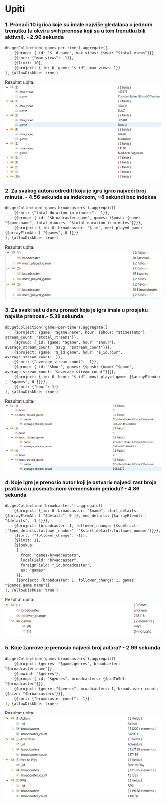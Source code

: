# Upiti

### 1. Pronaći 10 igrica koje su imale najviše gledalaca u jednom trenutku (u okviru svih prenosa koji su u tom trenutku bili aktivni). - 2.96 sekunda 

```
db.getCollection('games-per-time').aggregate([
    {$group: {_id: "$_id.game", max_views: {$max: "$total_views"}}},
    {$sort: {"max_views": -1}},
    {$limit: 10},
    {$project: {_id: 0, game: "$_id", max_views: 1}}
], {allowDiskUse: true})
```

Rezultat upita:<br>
![Rezulztat upita](https://github.com/milana-todorovic/SBP/blob/main/queries/v2/ana/1.PNG?raw=true "Rezultat upita")

### 2. Za svakog autora odrediti koju je igru igrao najveći broj minuta. - 4.56 sekunda sa indeksom, ~8 sekundi bez indeksa

```
db.getCollection('games-broadcasters').aggregate([
    {$sort: {"total_duration_in_minutes": -1}},
    {$group: {_id: "$broadcaster.name", games: {$push: {name: "$game.name", total_minutes: "$total_duration_in_minutes"}}}},
    {$project: {_id: 0, broadcaster: "$_id", most_played_game: {$arrayElemAt: [ "$games", 0 ]}}}
], {allowDiskUse: true})
```

Rezultat upita:<br>
![Rezulztat upita](https://github.com/milana-todorovic/SBP/blob/main/queries/v2/ana/2.PNG?raw=true "Rezultat upita")

### 3. Za svaki sat u danu pronaći koja je igra imala u prosjeku najviše prenosa.- 5.38 sekunda 

```
db.getCollection('games-per-time').aggregate([
    {$project: {game: "$game.name", hour: {$hour: "$timestamp"}, stream_count: "$total_streams"}},
    {$group: {_id: {game: "$game", hour: "$hour"}, average_stream_count: {$avg: "$stream_count"}}},    
    {$project: {game: "$_id.game", hour: "$_id.hour", average_stream_count: 1}},
    {$sort: {"average_stream_count": -1}},
    {$group: {_id: "$hour", games: {$push: {name: "$game", average_stream_count: "$average_stream_count"}}}},
    {$project: {_id: 0, hour: "$_id", most_played_game: {$arrayElemAt: [ "$games", 0 ]}}},    
    {$sort: {"hour": 1}}
], {allowDiskUse: true})
```

Rezultat upita:<br>
![Rezulztat upita](https://github.com/milana-todorovic/SBP/blob/main/queries/v2/ana/3.PNG?raw=true "Rezultat upita")

### 4. Koje igre je prenosio autor koji je ostvario najveći rast broja pratilaca u posmatranom vremenskom periodu? - 4.86 sekunda 

```
db.getCollection('broadcasters').aggregate([
    {$project: {_id: 0, broadcaster: "$name", start_details: {$arrayElemAt: [ "$details", 0 ]}, end_details: {$arrayElemAt: [ "$details", -1 ]}}},
    {$project: {broadcaster: 1, follower_change: {$subtract: ["$end_details.follower_number", "$start_details.follower_number"]}}},
    {$sort: {"follower_change": -1}},
    {$limit: 1},
    {$lookup:
     {
       from: "games-broadcasters",
       localField: "broadcaster",
       foreignField: "_id.broadcaster",
       as: "games"
     }},
     {$project: {broadcaster: 1, follower_change: 1, games: "$games.game.name"}}
], {allowDiskUse: true})
```

Rezultat upita:<br>
![Rezulztat upita](https://github.com/milana-todorovic/SBP/blob/main/queries/v2/ana/4.PNG?raw=true "Rezultat upita")

### 5. Koje žanrove je prenosio najveći broj autora? - 2.99 sekunda 

```
db.getCollection('games-broadcasters').aggregate([
    {$project: {genres: "$game.genres", broadcaster: "$broadcaster.name"}},
    {$unwind: "$genres"},
    {$group: {_id: "$genres", broadcasters: {$addToSet: "$broadcaster"}}},
    {$project: {genre: "$genres", broadcasters: 1, broadcaster_count: {$size: "$broadcasters"}}},
    {$sort: {"broadcaster_count": -1}}
], {allowDiskUse: true})
```

Rezultat upita:<br>
![Rezulztat upita](https://github.com/milana-todorovic/SBP/blob/main/queries/v2/ana/5.PNG?raw=true "Rezultat upita")
